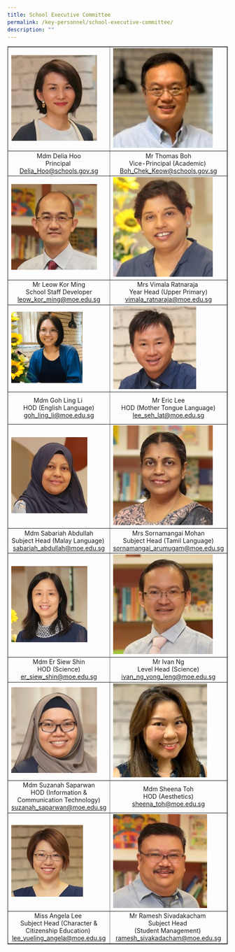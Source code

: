 ```yaml
---
title: School Executive Committee
permalink: /key-personnel/school-executive-committee/
description: ""
---
```

<table border="1" cellspacing="0">
<tbody>
<tr>
<td><img style="width: 90%;" src="/images/Mdm%20Delia%20Hoo.jpg"></td>
<td><img style="width: 90%;" src="/images/Mr Thomas Boh ii.jpg"></td>
<td><img style="width: 100%;" src="/images/Ms Jasmine Tan.jpg"></td>
</tr>
 <tr><td style="text-align: center;">Mdm Delia Hoo<br>Principal&nbsp;<br><a href="mailto:Delia_Hoo@schools.gov.sg" target="">Delia_Hoo@schools.gov.sg</a></td>
<td style="text-align: center;">Mr Thomas Boh <br>Vice-Principal (Academic)&nbsp;<br><a href="mailto:Boh_Chek_Keow@schools.gov.sg" target="">Boh_Chek_Keow@schools.gov.sg</a></td>
<td style="text-align: center;">
<div>&nbsp;Ms Jasmine Tan</div>
<div>Vice-Principal (Administration)</div>
<div><a href="mailto:tan_ai_choo@schools.gov.sg" target="">Tan_Ai_Choo@schools.gov.sg</a></div>
</td>

</tr><tr>
<td><img style="width: 90%;" src="/images/Mr%20Leow%20Kor%20Ming.jpg"></td>
<td><img style="width: 90%;" src="/images/Mrs%20Vimala%20Ratnaraja.jpg"></td>
<td><img style="width: 100%;" src="/images/Mdm%20Neo%20Hwee%20Hwee.jpg"></td>
</tr>
<tr>
<td style="text-align: center;">
<div>Mr Leow Kor Ming</div>
<div>School Staff  Developer</div>
<div><a href="mailto:leow_kor_ming@moe.edu.sg" target="">leow_kor_ming@moe.edu.sg</a></div>
</td>
<td style="text-align: center;">
<div>Mrs Vimala Ratnaraja&nbsp;</div>
<div>Year Head (Upper Primary)</div>
<div><a href="mailto:vimala_ratnaramoe.edu.sg@moe.edu.sg" target="">vimala_ratnaraja@moe.edu.sg</a></div>
</td>
<td style="text-align: center;">
<div>Ms Neo Hwee Hwee&nbsp;</div>
<div>Year Head (Lower Primary)&nbsp;</div>
<div><a href="mailto:neo_hwee_hwee@moe.edu.sg" target="">neo_hwee_hwee@moe.edu.sg</a></div>
</td>
</tr>
<tr>
<td><img style="width: 75%;" src="/images/Ms%20Goh%20Ling%20Li.png"></td>
<td><img style="width: 75%;" src="/images/Mr%20Eric%20Lee.jpg"></td>
<td><img style="width: 80%;" src="/images/Cheong Mei Yuan.jpg"></td>
</tr>
<tr>
<td style="text-align: center;">Mdm Goh Ling Li&nbsp;<br>HOD (English Language)<br><a href="mailto:goh_ling_li@moe.edu.sg" target="">goh_ling_li@moe.edu.sg</a></td>
<td style="text-align: center;">Mr Eric Lee<br>HOD (Mother Tongue Language)<br><a href="mailto:lee_seh_lat@moe.edu.sg" target="">lee_seh_lat@moe.edu.sg</a></td>
<td style="text-align: center;">Mdm Cheong Mei Yuan&nbsp;<br>Level Head (Chinese Language)<br><a href="mailto:cheong_mei_yuan@moe.edu.sg" target="">cheong_mei_yuan@moe.edu.sg</a></td>
</tr>
<tr>
<td><img style="width: 80%;" src="/images/Mdm%20Sabariah%20Abdullah.jpg"></td>
<td><img style="width: 90%;" src="/images/Mrs%20Sornamangai%20Mohan.jpg"></td>
<td><img style="width: %;" src="/images/Mrs%20Sharon%20Yeo.jpg"></td>
</tr>
<tr>
<td style="text-align: center;">Mdm Sabariah Abdullah<br>Subject Head (Malay Language)&nbsp;<br><a href="mailto:sabariah_abdullah@moe.edu.sg" target="">sabariah_abdullah@moe.edu.sg</a></td>
<td style="text-align: center;">
<div>Mrs Sornamangai Mohan</div>
<div>Subject Head (Tamil Language)</div>
<div><a href="mailto:sornamangai_arumugam@moe.edu.sg" target="">sornamangai_arumugam@moe.edu.sg</a></div>
</td>
<td style="text-align: center;">Mrs Sharon Yeo<br>Subject Head (Mathematics)<br><a href="mailto:yeo_sharon@moe.edu.sg" target="">yeo_sharon@moe.edu.sg</a></td>
</tr>
<tr>
<td><img style="width: 80%;" src="/images/Mdm%20Er%20Siew%20Shin.jpg"></td>
<td><img style="width: 90%;" src="/images/Mr%20Ivan%20Ng.jpg"></td>
<td><img style="width: %;" src="/images/Jan%20Hu.jpg"></td>
</tr>
<tr>
<td style="text-align: center;">Mdm Er Siew Shin<br>HOD (Science)<br><a href="mailto:er_siew_shin@moe.edu.sg" target="">er_siew_shin@moe.edu.sg</a></td>
<td style="text-align: center;">Mr Ivan Ng<br>Level Head (Science)<br><a href="mailto:ivan_ng_yong_leng@moe.edu.sg" target="">ivan_ng_yong_leng@moe.edu.sg</a></td>
<td style="text-align: center;">Ms Jan Hu Wen Ying<br>HOD (PE &amp; CCA)<br><a href="mailto:jan_hu_wen_ying@moe.edu.sg" target="">jan_hu_wen_ying@moe.edu.sg</a></td>
</tr>
<tr>
<td><img style="width: 90%;" src="/images/Mdm%20Suzanah%20Saparwan.jpg"></td>
<td><img style="width: 85%;" src="/images/Mdm%20Sheena%20Toh.jpg"></td>
<td><img style="width: %;" src="/images/Mrs%20Fion%20Ho.png"></td>
</tr>
<tr>
<td style="text-align: center;">
<div>Mdm Suzanah Saparwan<br>HOD (Information &amp; Communication Technology)<br><a href="mailto:suzanah_saparwan@moe.edu.sg" target="">suzanah_saparwan@moe.edu.sg</a></div>
</td>
<td style="text-align: center;">Mdm Sheena Toh<br>HOD (Aesthetics)<br><a href="mailto:sheena_toh@moe.edu.sg" target="">sheena_toh@moe.edu.sg</a></td>
<td style="text-align: center;">Mrs Fion Ho&nbsp;<br>HOD (Character &amp; Citizenship Education)&nbsp;<br><a href="mailto:lim_ser_yee@moe.edu.sg" target="">lim_ser_yee@moe.edu.sg</a></td>
</tr>
<tr>
<td><img src="/images/Miss%20Angela%20Lee.jpg"></td>
<td><img style="width: 85%;" src="/images/Mr%20Ramesh%20Sivakadacham.jpg"></td>
<td><img style="width: %;" src="/images/Mr%20Ben%20Choo.jpg"></td>
</tr>
<tr>
<td style="text-align: center;">Miss Angela Lee&nbsp;<br>Subject Head (Character &amp; Citizenship Education)&nbsp;<br><a href="mailto:lee_yueling_angela@moe.edu.sg" target="">lee_yueling_angela@moe.edu.sg</a></td>
<td style="text-align: center;">Mr Ramesh Sivadakacham&nbsp;<br>Subject Head&nbsp;<br>(Student Management)&nbsp;<br><a href="mailto:ramesh_sivakadacham@moe.edu.sg" target="">ramesh_sivakadacham@moe.edu.sg</a></td>
<td style="text-align: center;">Mr Ben Cho<br>Subject Head (CCA &amp; Data Management)<br><a href="mailto:choo_chee_keong@moe.edu.sg" target="">choo_chee_keong@moe.edu.sg</a></td>
</tr></tbody></table>